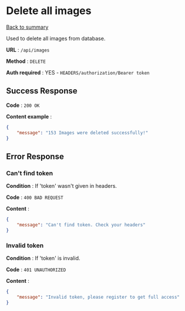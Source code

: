 # Delete all images

[Back to summary](../../README.md)  

Used to delete all images from database.

**URL** : `/api/images`

**Method** : `DELETE`

**Auth required** : YES - `HEADERS/authorization/Bearer token`

## Success Response

**Code** : `200 OK`

**Content example** :

```json
{
    "message": "153 Images were deleted successfully!"
}
```

## Error Response

### Can't find token

**Condition** : If 'token' wasn't given in headers.

**Code** : `400 BAD REQUEST`

**Content** :

```json
{
    "message": "Can't find token. Check your headers"
}
```

### Invalid token

**Condition** : If 'token' is invalid.

**Code** : `401 UNAUTHORIZED`

**Content** :

```json
{
    "message": "Invalid token, please register to get full access"
}
```
